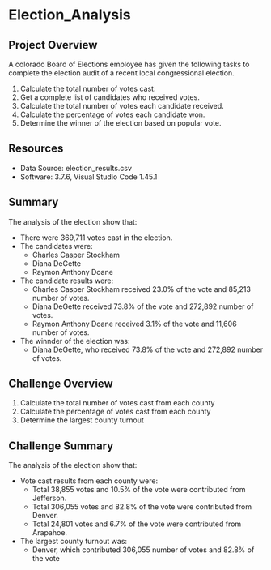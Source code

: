 # Election_Analysis

## Project Overview
A colorado Board of Elections employee has given the following tasks to complete the election audit of a recent local congressional election.

1. Calculate the total number of votes cast.
2. Get a complete list of candidates who received votes.
3. Calculate the total number of votes each candidate received.
4. Calculate the percentage of votes each candidate won.
5. Determine the winner of the election based on popular vote.

## Resources
- Data Source: election_results.csv
- Software: 3.7.6, Visual Studio Code 1.45.1

## Summary
The analysis of the election show that:
- There were 369,711 votes cast in the election.
- The candidates were:
    - Charles Casper Stockham
    - Diana DeGette
    - Raymon Anthony Doane
- The candidate results were:
    - Charles Casper Stockham received 23.0% of the vote and 85,213 number of votes.
    - Diana DeGette received 73.8% of the vote and 272,892 number of votes.
    - Raymon Anthony Doane received 3.1% of the vote and 11,606 number of votes.
- The winnder of the election was:
    - Diana DeGette, who received 73.8% of the vote and 272,892 number of votes.

## Challenge Overview
1. Calculate the total number of votes cast from each county
2. Calculate the percentage of votes cast from each county
3. Determine the largest county turnout

## Challenge Summary
The analysis of the election show that:
- Vote cast results from each county were:
    - Total 38,855 votes and 10.5% of the vote were contributed from Jefferson.
    - Total 306,055 votes and 82.8% of the vote were contributed from Denver.
    - Total 24,801 votes and 6.7% of the vote were contributed from Arapahoe.
- The largest county turnout was:
    - Denver, which contributed 306,055 number of votes and 82.8% of the vote

